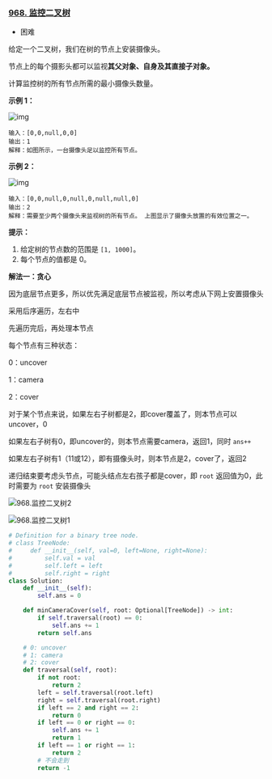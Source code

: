 ### [968. 监控二叉树](https://leetcode.cn/problems/binary-tree-cameras/)

- 困难

给定一个二叉树，我们在树的节点上安装摄像头。

节点上的每个摄影头都可以监视**其父对象、自身及其直接子对象。**

计算监控树的所有节点所需的最小摄像头数量。

**示例 1：**

 ![img](https://assets.leetcode-cn.com/aliyun-lc-upload/uploads/2018/12/29/bst_cameras_01.png)

```
输入：[0,0,null,0,0]
输出：1
解释：如图所示，一台摄像头足以监控所有节点。
```

**示例 2：**

 ![img](https://assets.leetcode-cn.com/aliyun-lc-upload/uploads/2018/12/29/bst_cameras_02.png)

```
输入：[0,0,null,0,null,0,null,null,0]
输出：2
解释：需要至少两个摄像头来监视树的所有节点。 上图显示了摄像头放置的有效位置之一。
```

**提示：**

1. 给定树的节点数的范围是 `[1, 1000]`。
2. 每个节点的值都是 0。

**解法一：贪心**

因为底层节点更多，所以优先满足底层节点被监视，所以考虑从下网上安置摄像头

采用后序遍历，左右中

先遍历完后，再处理本节点

每个节点有三种状态：

0：uncover

1：camera

2：cover

对于某个节点来说，如果左右子树都是2，即cover覆盖了，则本节点可以uncover，0

如果左右子树有0，即uncover的，则本节点需要camera，返回1，同时 `ans++`

如果左右子树有1（11或12），即有摄像头时，则本节点是2，cover了，返回2

递归结束要考虑头节点，可能头结点左右孩子都是cover，即 `root` 返回值为0，此时需要为 `root` 安装摄像头

 ![968.监控二叉树2](https://img-blog.csdnimg.cn/20201229203710729.png)

 ![968.监控二叉树1](https://img-blog.csdnimg.cn/2020122920362355.png)

```python
# Definition for a binary tree node.
# class TreeNode:
#     def __init__(self, val=0, left=None, right=None):
#         self.val = val
#         self.left = left
#         self.right = right
class Solution:
    def __init__(self):
        self.ans = 0

    def minCameraCover(self, root: Optional[TreeNode]) -> int:
        if self.traversal(root) == 0:
            self.ans += 1
        return self.ans

    # 0: uncover
    # 1: camera
    # 2: cover
    def traversal(self, root):
        if not root:
            return 2
        left = self.traversal(root.left)
        right = self.traversal(root.right)
        if left == 2 and right == 2:
            return 0
        if left == 0 or right == 0:
            self.ans += 1
            return 1
        if left == 1 or right == 1:
            return 2
        # 不会走到
        return -1
```

